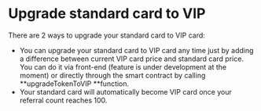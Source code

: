 # Upgrade standard card to VIP

There are 2 ways to upgrade your standard card to VIP card:

* You can upgrade your standard card to VIP card any time just by adding a difference between current VIP card price and standard card price. You can do it via front-end (feature is under development at the moment) or directly through the smart contract by calling **upgradeTokenToVIP **function.
* Your standard card will automatically become VIP card once your referral count reaches 100.
